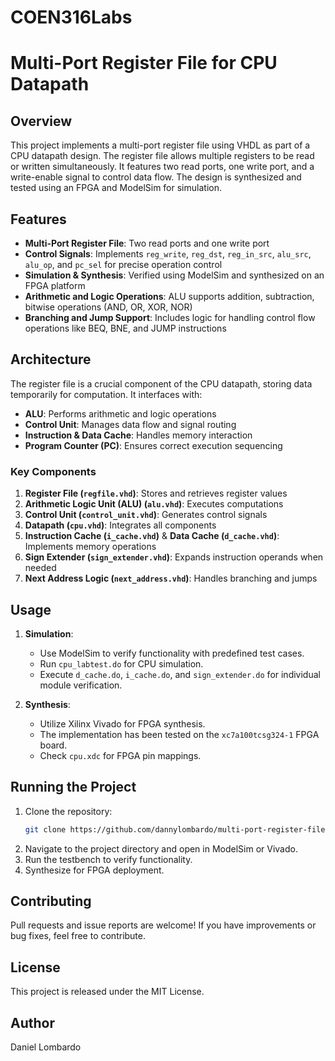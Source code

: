 # COEN316Labs
# Multi-Port Register File for CPU Datapath

## Overview
This project implements a multi-port register file using VHDL as part of a CPU datapath design. The register file allows multiple registers to be read or written simultaneously. It features two read ports, one write port, and a write-enable signal to control data flow. The design is synthesized and tested using an FPGA and ModelSim for simulation.

## Features
- **Multi-Port Register File**: Two read ports and one write port
- **Control Signals**: Implements `reg_write`, `reg_dst`, `reg_in_src`, `alu_src`, `alu_op`, and `pc_sel` for precise operation control
- **Simulation & Synthesis**: Verified using ModelSim and synthesized on an FPGA platform
- **Arithmetic and Logic Operations**: ALU supports addition, subtraction, bitwise operations (AND, OR, XOR, NOR)
- **Branching and Jump Support**: Includes logic for handling control flow operations like BEQ, BNE, and JUMP instructions

## Architecture
The register file is a crucial component of the CPU datapath, storing data temporarily for computation. It interfaces with:
- **ALU**: Performs arithmetic and logic operations
- **Control Unit**: Manages data flow and signal routing
- **Instruction & Data Cache**: Handles memory interaction
- **Program Counter (PC)**: Ensures correct execution sequencing

### Key Components
1. **Register File (`regfile.vhd`)**: Stores and retrieves register values
2. **Arithmetic Logic Unit (ALU) (`alu.vhd`)**: Executes computations
3. **Control Unit (`control_unit.vhd`)**: Generates control signals
4. **Datapath (`cpu.vhd`)**: Integrates all components
5. **Instruction Cache (`i_cache.vhd`)** & **Data Cache (`d_cache.vhd`)**: Implements memory operations
6. **Sign Extender (`sign_extender.vhd`)**: Expands instruction operands when needed
7. **Next Address Logic (`next_address.vhd`)**: Handles branching and jumps

## Usage
1. **Simulation**:
   - Use ModelSim to verify functionality with predefined test cases.
   - Run `cpu_labtest.do` for CPU simulation.
   - Execute `d_cache.do`, `i_cache.do`, and `sign_extender.do` for individual module verification.

2. **Synthesis**:
   - Utilize Xilinx Vivado for FPGA synthesis.
   - The implementation has been tested on the `xc7a100tcsg324-1` FPGA board.
   - Check `cpu.xdc` for FPGA pin mappings.

## Running the Project
1. Clone the repository:
   ```sh
   git clone https://github.com/dannylombardo/multi-port-register-file.git
   ```
2. Navigate to the project directory and open in ModelSim or Vivado.
3. Run the testbench to verify functionality.
4. Synthesize for FPGA deployment.

## Contributing
Pull requests and issue reports are welcome! If you have improvements or bug fixes, feel free to contribute.

## License
This project is released under the MIT License.

## Author
Daniel Lombardo

